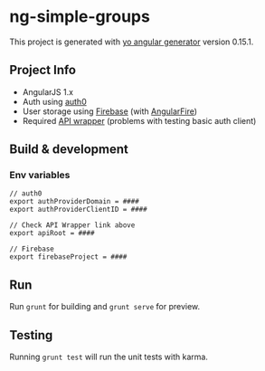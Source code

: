 # ng-simple-groups

This project is generated with [yo angular generator](https://github.com/yeoman/generator-angular)
version 0.15.1.

## Project Info

* AngularJS 1.x 
* Auth using [auth0](http://www.auth0.com)
* User storage using [Firebase](https://firebase.google.com/) (with [AngularFire](https://github.com/firebase/angularFire))
* Required [API wrapper](http://www.github.com/IsmiKin/ex-simplegroups) (problems with testing basic auth client)

## Build & development

### Env variables
```
// auth0 
export authProviderDomain = ####
export authProviderClientID = ####

// Check API Wrapper link above
export apiRoot = #### 

// Firebase
export firebaseProject = ####
```

## Run

Run `grunt` for building and `grunt serve` for preview.

## Testing

Running `grunt test` will run the unit tests with karma.
